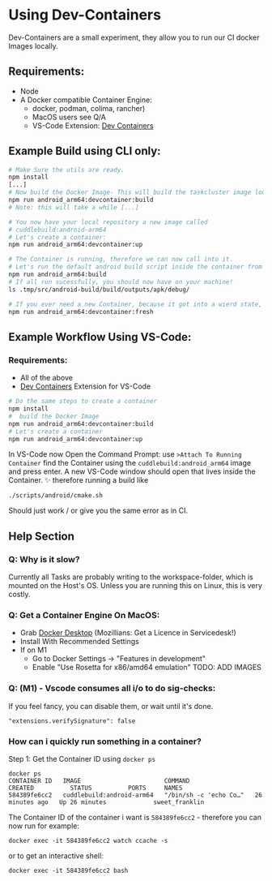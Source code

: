 # Using Dev-Containers 

Dev-Containers are a small experiment, they allow you to run our CI docker Images locally. 

## Requirements: 
- Node
- A Docker compatible Container Engine: 
    - docker, podman, colima, rancher) 
    - MacOS users see Q/A
    - VS-Code Extension: [Dev Containers](https://marketplace.visualstudio.com/items?itemName=ms-vscode-remote.remote-containers)
    
 

## Example Build using CLI only: 
```bash 
# Make Sure the utils are ready.
npm install
[...]
# Now build the Docker Image- This will build the taskcluster image locally. 
npm run android_arm64:devcontainer:build
# Note: this will take a while [...]

# You now have your local repository a new image called
# cuddlebuild:android-arm64 
# Let's create a container: 
npm run android_arm64:devcontainer:up

# The Container is running, therefore we can now call into it. 
# Let's run the default android build script inside the container from the terminal
npm run android_arm64:build
# If all run sucessfully, you should now have on your machine!
ls .tmp/src/android-build/build/outputs/apk/debug/

# If you ever need a new Container, because it got into a wierd state, just call:
npm run android_arm64:devcontainer:fresh
```


## Example Workflow Using VS-Code: 

### Requirements: 
- All of the above 
- [Dev Containers](https://marketplace.visualstudio.com/items?itemName=ms-vscode-remote.remote-containers) Extension for VS-Code 
```bash 
# Do the same steps to create a container
npm install
#  build the Docker Image
npm run android_arm64:devcontainer:build
# Let's create a container
npm run android_arm64:devcontainer:up
```
In VS-Code now Open the Command Prompt: use `>Attach To Running Container`
find the Container using the `cuddlebuild:android_arm64` image and press enter. 
A new VS-Code window should open that lives inside the Container. ✨
therefore running a build like 
```
./scripts/android/cmake.sh 
```
Should just work / or give you the same error as in CI. 


## Help Section 
### Q: Why is it slow?
Currently all Tasks are probably writing to the workspace-folder, which is mounted on the Host's OS. Unless you are running this on Linux, this is very costly. 

### Q: Get a Container Engine On MacOS: 
- Grab [Docker Desktop](https://www.docker.com/products/docker-desktop/) (Mozillians: Get a Licence in Servicedesk!)
- Install With Recommended Settings
- If on M1
  - Go to Docker Settings -> "Features in development" 
  - Enable "Use Rosetta for x86/amd64 emulation"
TODO: ADD IMAGES





### Q: (M1) - Vscode consumes all i/o to do sig-checks: 
If you feel fancy, you can disable them, or wait until it's done. 
```
"extensions.verifySignature": false
```

### How can i quickly run something in a container?
Step 1: 
Get the Container ID using `docker ps`
```
docker ps
CONTAINER ID   IMAGE                       COMMAND                  CREATED          STATUS          PORTS     NAMES
584389fe6cc2   cuddlebuild:android-arm64   "/bin/sh -c 'echo Co…"   26 minutes ago   Up 26 minutes             sweet_franklin
```

The Container ID of the container i want is `584389fe6cc2` - therefore you can now run for example:

```
docker exec -it 584389fe6cc2 watch ccache -s
```
or to get an interactive shell: 
```
docker exec -it 584389fe6cc2 bash
```